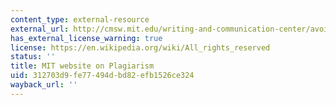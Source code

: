 ```yaml
---
content_type: external-resource
external_url: http://cmsw.mit.edu/writing-and-communication-center/avoiding-plagiarism/
has_external_license_warning: true
license: https://en.wikipedia.org/wiki/All_rights_reserved
status: ''
title: MIT website on Plagiarism
uid: 312703d9-fe77-494d-bd82-efb1526ce324
wayback_url: ''
---
```

